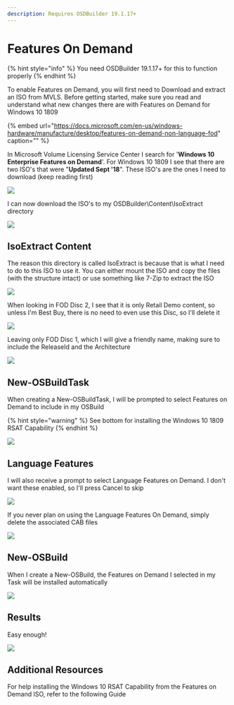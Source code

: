 ```yaml
---
description: Requires OSDBuilder 19.1.17+
---
```


# Features On Demand

{% hint style="info" %}
You need OSDBuilder 19.1.17+ for this to function properly
{% endhint %}

To enable Features on Demand, you will first need to Download and extract an ISO from MVLS. Before getting started, make sure you read and understand what new changes there are with Features on Demand for Windows 10 1809

{% embed url="https://docs.microsoft.com/en-us/windows-hardware/manufacture/desktop/features-on-demand-non-language-fod" caption="" %}

In Microsoft Volume Licensing Service Center I search for '**Windows 10 Enterprise Features on Demand**'. For Windows 10 1809 I see that there are two ISO's that were "**Updated Sept '18**". These ISO's are the ones I need to download \(keep reading first\)

![](../../../../.gitbook/assets/2019-01-16_23-01-22.png)

I can now download the ISO's to my OSDBuilder\Content\IsoExtract directory

![](../../../../.gitbook/assets/2019-01-16_23-20-21.png)

## IsoExtract Content

The reason this directory is called IsoExtract is because that is what I need to do to this ISO to use it. You can either mount the ISO and copy the files \(with the structure intact\) or use something like 7-Zip to extract the ISO

![](../../../../.gitbook/assets/2019-01-16_23-20-57.png)

When looking in FOD Disc 2, I see that it is only Retail Demo content, so unless I'm Best Buy, there is no need to even use this Disc, so I'll delete it

![](../../../../.gitbook/assets/2019-01-16_23-28-56.png)

Leaving only FOD Disc 1, which I will give a friendly name, making sure to include the ReleaseId and the Architecture

![](../../../../.gitbook/assets/2019-01-16_23-29-24.png)

## New-OSBuildTask

When creating a New-OSBuildTask, I will be prompted to select Features on Demand to include in my OSBuild

{% hint style="warning" %}
See bottom for installing the Windows 10 1809 RSAT Capability
{% endhint %}

![](../../../../.gitbook/assets/2019-01-17_11-38-53.png)

## Language Features

I will also receive a prompt to select Language Features on Demand. I don't want these enabled, so I'll press Cancel to skip

![](../../../../.gitbook/assets/2019-01-17_11-42-59.png)

If you never plan on using the Language Features On Demand, simply delete the associated CAB files

![](../../../../.gitbook/assets/2019-01-17_11-46-07.png)

## New-OSBuild

When I create a New-OSBuild, the Features on Demand I selected in my Task will be installed automatically

![](../../../../.gitbook/assets/2019-01-17_11-47-56.png)

## Results

Easy enough!

![](../../../../.gitbook/assets/2019-01-17_3-26-04.png)

## Additional Resources

For help installing the Windows 10 RSAT Capability from the Features on Demand ISO, refer to the following Guide

